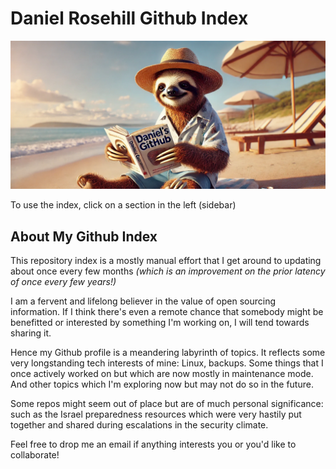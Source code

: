 # Daniel Rosehill Github Index

![alt text](images/banner.webp)

 To use the index, click on a section in the left (sidebar)

## About My Github Index

This repository index is a mostly manual effort that I get around to updating about once every few months *(which is an improvement on the prior latency of once every few years!)*

I am a fervent and lifelong believer in the value of open sourcing information. If I think there's even a remote chance that somebody might be benefitted or interested by something I'm working on, I will tend towards sharing it. 

Hence my Github profile is a meandering labyrinth of topics. It reflects some very longstanding tech interests of mine: Linux, backups. Some things that I once actively worked on but which are now mostly in maintenance mode. And other topics which I'm exploring now but may not do so in the future. 

Some repos might seem out of place but are of much personal significance: such as the Israel preparedness resources which were very hastily put together and shared during escalations in the security climate. 

Feel free to drop me an email if anything interests you or you'd like to collaborate! 